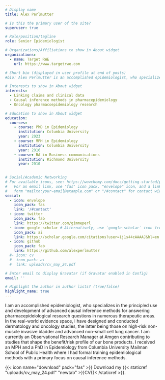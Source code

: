 ```yaml
---
# Display name
title: Alex Perlmutter

# Is this the primary user of the site?
superuser: true

# Role/position/tagline
role: Senior Epidemiologist

# Organizations/Affiliations to show in About widget
organizations:
  - name: Target RWE
    url: https://www.targetrwe.com

# Short bio (displayed in user profile at end of posts)
#bio: Alex Perlmutter is an accomplished epidemiologist, who specializes in the principled use and development of advanced causal inference methods for answering questions in substance use, dermatology, and cancer. He obtained his PhD from Columbia University in 2023. Alex's dissertation answered questions about the potential unintended consequences of vaping among adolescents as they age into young adulthood.

# Interests to show in About widget
interests:
  - Linking claims and clinical data
  - Causal inference methods in pharmacepidemiology
  - Oncology pharmacoepidemiology research

# Education to show in About widget
education:
  courses:
    - course: PhD in Epidemiology
      institution: Columbia University
      year: 2023
    - course: MPH in Epidemiology
      institution: Columbia University
      year: 2016
    - course: BA in Business communications
      institution: Richmond University
      year: 2010
      

# Social/Academic Networking
# For available icons, see: https://wowchemy.com/docs/getting-started/page-builder/#icons
#   For an email link, use "fas" icon pack, "envelope" icon, and a link in the
#   form "mailto:your-email@example.com" or "/#contact" for contact widget.
social:
  - icon: envelope
    icon_pack: fas
    link: '/#contact'
  - icon: twitter
    icon_pack: fab
    link: https://twitter.com/gimmeperl
  - icon: google-scholar # Alternatively, use `google-scholar` icon from `ai` icon pack
    icon_pack: ai
    link: https://scholar.google.com/citations?user=1j1s44cAAAAJ&hl=en
  - icon: github
    icon_pack: fab
    link: https://github.com/alexperlmutter
  #- icon: cv
  #  icon_pack: ai
  #  link: uploads/cv_may_24.pdf

# Enter email to display Gravatar (if Gravatar enabled in Config)
email: ''

# Highlight the author in author lists? (true/false)
highlight_name: true
---
```


I am an accomplished epidemiologist, who specializes in the principled use and development of advanced causal inference methods for answering pharmacepideiological research questions in numerous therapeutic areas. In the real-world evidence space, I have designed and conducted dermatology and oncology studies, the latter being those on high-risk non-muscle invasive bladder and advanced non-small cell lung cancer. I am currently an Observational Research Manager at Amgen contributing to studies that shape the benefit/risk profile of our bone products. I received an MPH and a PhD in Epidemiology from Columbia University Mailman School of Public Health where I had formal training epidemiological methods with a primary focus on causal inference methods.

{{< icon name="download" pack="fas" >}} Download my {{< staticref "uploads/cv_may_24.pdf" "newtab" >}}CV{{< /staticref >}}.
